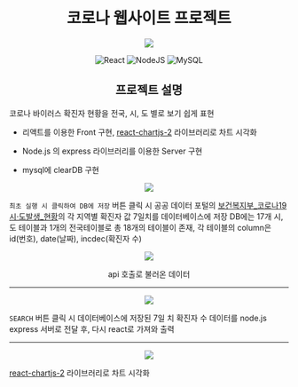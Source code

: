 <h1 align = center>코로나 웹사이트 프로젝트 </h1>
<p align="center">
  <img src="https://user-images.githubusercontent.com/46296688/111747575-d00db100-88d2-11eb-94ec-690d2c5a06fe.PNG" width : "60%" height : "100%"></img>
</p>

<p align="center">
  <img alt="React" src="https://img.shields.io/badge/react%20-%2320232a.svg?&style=for-the-badge&logo=react&logoColor=%2361DAFB"/>
  <img alt="NodeJS" src="https://img.shields.io/badge/node.js%20-%2343853D.svg?&style=for-the-badge&logo=node.js&logoColor=white"/>
  <img alt="MySQL" src="https://img.shields.io/badge/mysql-%2300f.svg?&style=for-the-badge&logo=mysql&logoColor=white"/>
</p>

<h2 align = center> 프로젝트 설명 </h2>


  코로나 바이러스 확진자 현황을 전국, 시, 도 별로 보기 쉽게 표현
  - 리액트를 이용한 Front 구현, [react-chartjs-2](https://github.com/reactchartjs/react-chartjs-2) 라이브러리로 차트 시각화

  - Node.js 의 express 라이브러리를 이용한 Server 구현
  - mysql에 clearDB 구현


<p align="center">
  <img  src="https://user-images.githubusercontent.com/46296688/111752945-a1df9f80-88d9-11eb-9917-241c5f417cd8.gif" width : "60" height : "60"/>
</p>



`최초 실행 시 클릭하여 DB에 저장` 버튼 클릭 시 공공 데이터 포털의 [보건복지부_코로나19 시·도발생_현황](https://www.data.go.kr/data/15043378/openapi.do)의 각 지역별 확진자 값 7일치를 데이터베이스에 저장
DB에는 17개 시,도 테이블과 1개의 전국테이블로 총 18개의 테이블이 존재, 각 테이블의 column은 id(번호), date(날짜), incdec(확진자 수)

<p align="center">
  <img  src="https://user-images.githubusercontent.com/46296688/111753001-b2901580-88d9-11eb-8fd7-06e5ca7e23b9.jpg" width : "60%" height : "60%"/>
</p>
<p align="center"> api 호출로 불러온 데이터 </p>



-----------------------

<p align="center">
  <img  src="https://user-images.githubusercontent.com/46296688/111754656-97bea080-88db-11eb-9671-456240fce350.gif" width : "60%" height : "60%"/>
</p>

`SEARCH` 버튼 클릭 시 데이터베이스에 저장된 7일 치 확진자 수 데이터를 node.js express 서버로 전달 후, 다시 react로 가져와 출력

-----------------------

<p align="center">
  <img  src="https://user-images.githubusercontent.com/46296688/111755000-f71cb080-88db-11eb-95a5-35ebd4975861.gif" width : "60%" height : "60%"/>
</p>

[react-chartjs-2](https://github.com/reactchartjs/react-chartjs-2) 라이브러리로 차트 시각화
